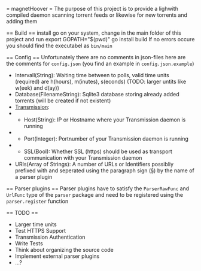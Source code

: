 = magnetHoover =
The purpose of this project is to provide a lighwith compiled daemon scanning torrent feeds or likewise for new torrents and adding them

== Build ==
install go on your system, change in the main folder of this project and run
	export GOPATH="$(pwd)"
    go install build
If no errors occure you should find the executabel as `bin/main`

== Config ==
Unfortunately there are no comments in json-files here are the comments for `config.json` (you find an example in `config.json.example`)
* Intervall(String): Waiting time between to polls, valid time units (required) are h(hours), m(inutes), s(econds) (TODO: larger untits like w(eek) and d(ay))
* Database(FilenameString): Sqlite3 database storing already added torrents (will be created if not existent) 
* [Transmission](http://www.transmissionbt.com/):
* * Host(String): IP or Hostname where your Transmission daemon is running
* * Port(Integer): Portnumber of your Transmission daemon is running
* * SSL(Bool): Whether SSL (https) should be used as transport communication with your Transmission daemon
* URIs(Array of Strings): A number of URLs or Identifiers possibliy prefixed with and seperated using the paragraph sign (§) by the name of a parser plugin 

== Parser plugins ==
Parser plugins have to satisfy the `ParserRawFunc` and `UrlFunc` type of the `parser` package and need to be registered using the `parser.register` function

== TODO ==
 * Larger time units
 * Test HTTPS Support
 * Transmission Authentication
 * Write Tests
 * Think about organizing the source code
 * Implement external parser plugins
 * …?


